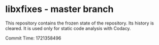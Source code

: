 # libxfixes - master branch

This repository contains the frozen state of the repository.
Its history is cleared. It is used only for static code
analysis with Codacy.

Commit Time: 1721358496